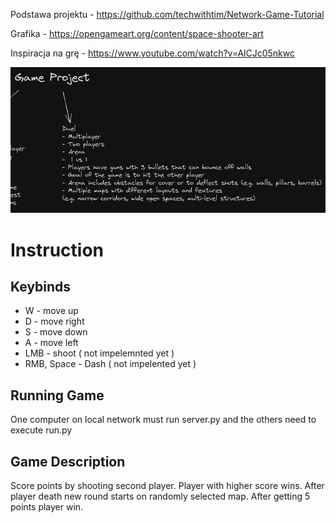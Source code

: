 Podstawa projektu - https://github.com/techwithtim/Network-Game-Tutorial

Grafika - https://opengameart.org/content/space-shooter-art

Inspiracja na grę - https://www.youtube.com/watch?v=AlCJc05nkwc

![Pomysł na gre](320744117_5722551721127289_3582924636103691263_n.png)

# Instruction

## Keybinds

- W - move up
- D - move right
- S - move down
- A - move left
- LMB - shoot ( not impelemnted yet )
- RMB, Space - Dash ( not impelented yet )

## Running Game

One computer on local network must run server.py and the others need to execute run.py

## Game Description

Score points by shooting second player. Player with higher score wins.
After player death new round starts on randomly selected map. After getting 5 points player win.
